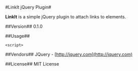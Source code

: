 #LinkIt jQuery Plugin#

**LinkIt** is a simple jQuery plugin to attach links to elements.

##Version##
0.1.0

##Usage##

    <script>

##Vendors##
JQuery - [http://jquery.com](http://jquery.com)

##License##
MIT License


